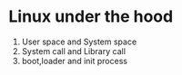Linux under the hood
====================

1. User space and System space
2. System call and Library call
3. boot,loader and init process
